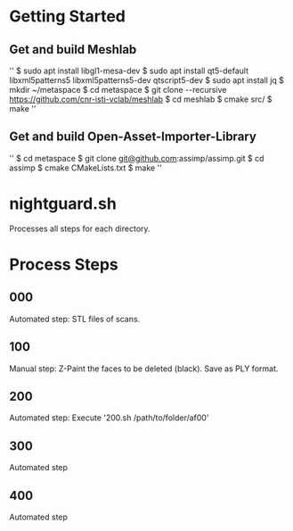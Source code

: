 # Getting Started

## Get and build Meshlab

''
$ sudo apt install libgl1-mesa-dev
$ sudo apt install qt5-default libxml5patterns5 libxml5patterns5-dev qtscript5-dev
$ sudo apt install jq
$ mkdir ~/metaspace
$ cd metaspace
$ git clone --recursive https://github.com/cnr-isti-vclab/meshlab
$ cd meshlab
$ cmake src/
$ make
''

## Get and build Open-Asset-Importer-Library

''
$ cd metaspace
$ git clone git@github.com:assimp/assimp.git
$ cd assimp
$ cmake CMakeLists.txt
$ make
''
# nightguard.sh

Processes all steps for each directory.

# Process Steps

## 000

Automated step: STL files of scans.

## 100

Manual step: Z-Paint the faces to be deleted (black). Save as PLY format.

## 200

Automated step: Execute '200.sh /path/to/folder/af00'

## 300

Automated step

## 400

Automated step
